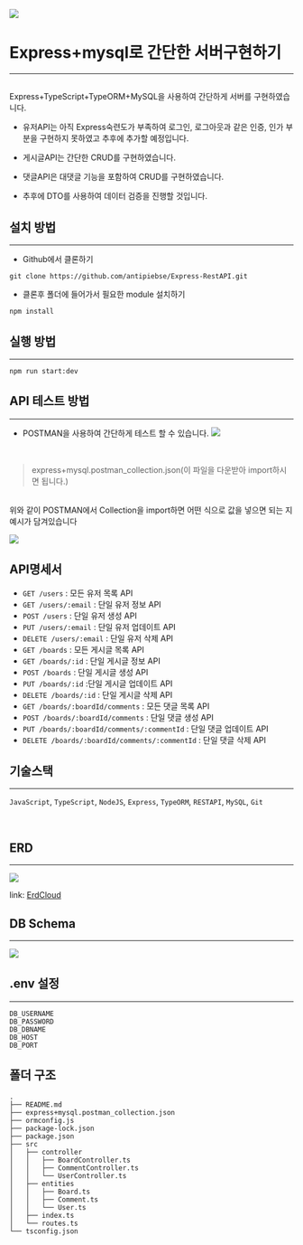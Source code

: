 ![](https://velog.velcdn.com/images/antipiebse/post/955dcac3-fee8-4fb0-8df6-1a519fbae327/image.jpeg)
# Express+mysql로 간단한 서버구현하기

---
## 

Express+TypeScript+TypeORM+MySQL을 사용하여 간단하게 서버를 구현하였습니다.


- 유저API는 아직 Express숙련도가 부족하여 로그인, 로그아웃과 같은 인증, 인가 부분을 구현하지 못하였고 추후에 추가할 예정입니다.

- 게시글API는 간단한 CRUD를 구현하였습니다.

- 댓글API은 대댓글 기능을 포함하여 CRUD를 구현하였습니다.

- 추후에 DTO를 사용하여 데이터 검증을 진행할 것입니다.


## 설치 방법
---

- Github에서 클론하기
```
git clone https://github.com/antipiebse/Express-RestAPI.git
```
- 클론후 폴더에 들어가서 필요한 module 설치하기
```
npm install
```

## 실행 방법
---

```
npm run start:dev
```

## API 테스트 방법
---
- POSTMAN을 사용하여 간단하게 테스트 할 수 있습니다. 
![](https://velog.velcdn.com/images/antipiebse/post/f14ead47-84c1-43b8-a6d1-6c563cee5e96/image.png)
<br/>


>  express+mysql.postman_collection.json(이 파일을 다운받아 import하시면 됩니다.)

<br/>
위와 같이 POSTMAN에서 Collection을 import하면 어떤 식으로 값을 넣으면 되는 지 예시가 담겨있습니다

![](https://velog.velcdn.com/images/antipiebse/post/11f5f2d6-c705-4bef-b934-fdb8e2214341/image.png)


## API명세서
- `GET /users` : 모든 유저 목록 API
- `GET /users/:email` : 단일 유저 정보 API
- `POST /users` : 단일 유저 생성 API
- `PUT /users/:email` : 단일 유저 업데이트 API
- `DELETE /users/:email` : 단일 유저 삭제 API
- `GET /boards` : 모든 게시글 목록 API
- `GET /boards/:id` : 단일 게시글 정보 API
- `POST /boards` : 단일 게시글 생성 API
- `PUT /boards/:id` :단일 게시글 업데이트 API
- `DELETE /boards/:id` : 단일 게시글 삭제 API
- `GET /boards/:boardId/comments` : 모든 댓글 목록 API
- `POST /boards/:boardId/comments` : 단일 댓글 생성 API
- `PUT /boards/:boardId/comments/:commentId` : 단일 댓글 업데이트 API
- `DELETE /boards/:boardId/comments/:commentId` : 단일 댓글 삭제 API

## 기술스택
---
`JavaScript`, `TypeScript`, `NodeJS`, `Express`, `TypeORM`, `RESTAPI`, `MySQL`, `Git`

<br/>

## ERD
---
![](https://velog.velcdn.com/images/antipiebse/post/b17e9ad9-105f-44d1-99f3-afd79639b04a/image.png)

link: [ErdCloud](https://www.erdcloud.com/d/nRgQZ2Mo3T9Mvh6jz) 

## DB Schema
---
![](https://velog.velcdn.com/images/antipiebse/post/d0cf9da4-37e0-4367-9e6f-f6c8389ade03/image.png)


## .env 설정
---
```
DB_USERNAME
DB_PASSWORD
DB_DBNAME
DB_HOST
DB_PORT
```
## 폴더 구조
```
.
├── README.md
├── express+mysql.postman_collection.json
├── ormconfig.js
├── package-lock.json
├── package.json
├── src
│   ├── controller
│   │   ├── BoardController.ts
│   │   ├── CommentController.ts
│   │   └── UserController.ts
│   ├── entities
│   │   ├── Board.ts
│   │   ├── Comment.ts
│   │   └── User.ts
│   ├── index.ts
│   └── routes.ts
└── tsconfig.json
```
<br/>
